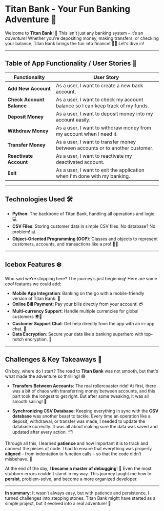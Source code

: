 # Titan Bank - Your Fun Banking Adventure 🚀

Welcome to **Titan Bank**! 🎉 This isn't just any banking system – it’s an *adventure*! Whether you're depositing money, making transfers, or checking your balance, Titan Bank brings the fun into finance! 💸✨ Let's dive in!

---

## Table of App Functionality / User Stories 📜

| **Functionality**                         | **User Story**                                                            |
|-------------------------------------------|---------------------------------------------------------------------------|
| **Add New Account**                       | As a user, I want to create a new bank account.                             |
| **Check Account Balance**                 | As a user, I want to check my account balance so I can keep track of my funds. |
| **Deposit Money**                         | As a user, I want to deposit money into my account easily.                 |
| **Withdraw Money**                        | As a user, I want to withdraw money from my account when I need it.       |
| **Transfer Money**                        | As a user, I want to transfer money between accounts or to another customer. |
| **Reactivate Account**                    | As a user, I want to reactivate my deactivated account.                    |
| **Exit**                                  | As a user, I want to exit the application when I'm done with my banking.  |


---

## Technologies Used 🛠️

- **Python**: The backbone of Titan Bank, handling all operations and logic. 💻
- **CSV Files**: Storing customer data in simple CSV files. No database? No problem! 📊
- **Object-Oriented Programming (OOP)**: Classes and objects to represent customers, accounts, and transactions like a pro! 🧑‍💻
  
---

## Icebox Features ❄️

Who said we’re stopping here? The journey’s just beginning! Here are some *cool* features we could add:

- **Mobile App Integration**: Banking on the go with a mobile-friendly version of Titan Bank. 📱
- **Online Bill Payment**: Pay your bills directly from your account! 💳
- **Multi-currency Support**: Handle multiple currencies for global customers 🌍💸
- **Customer Support Chat**: Get help directly from the app with an in-app chat. 💬
- **Data Encryption**: Secure your data like a banking superhero with top-notch encryption. 🔐

---

## Challenges & Key Takeaways 🚧

Oh boy, where do I start? The road to **Titan Bank** was not smooth, but that's what made the adventure so thrilling! 😅

- **Transfers Between Accounts**: The real rollercoaster ride! At first, there was a bit of chaos with transferring money between accounts, and this part took the longest to get right. But after some tweaking, it was all smooth sailing! 🚢
  
- **Synchronizing CSV Database**: Keeping everything in sync with the **CSV database** was another beast to tackle. Every time an operation like a deposit, withdrawal, or transfer was made, I needed to update the database correctly. It was all about making sure the data was saved and updated after every action. 🗂️

Through all this, I learned **patience** and how important it is to track and connect the pieces of code. I had to ensure that everything was properly **aligned** – from indentation to function calls – so that the code didn’t misbehave. 😤

At the end of the day, **I became a master of debugging**! 🎯 Even the most stubborn errors couldn’t stand in my way. This journey taught me how to **persist**, problem-solve, and become a more organized developer. 

---

**In summary**: It wasn’t always easy, but with patience and persistence, I turned challenges into stepping stones. Titan Bank might have started as a simple project, but it evolved into a real adventure! 🚀
